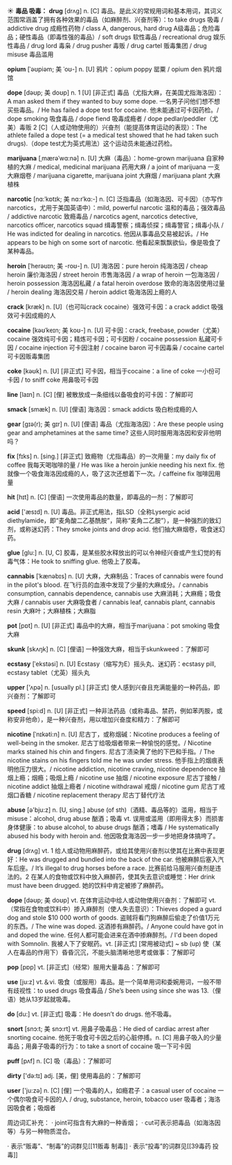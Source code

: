 ☀ <span class="category">**毒品 吸毒：**</span>
<span class="vocabulary">**drug**</span> [drʌɡ] 
<span class="definition">n. [C] 毒品。是此义的常规用词和基本用词，其词义范围常涵盖了拥有各种效果的毒品（如麻醉剂、兴奋剂等）：</span>to take drugs 吸毒 / addictive drug 成瘾性药物 / class A, dangerous, hard drug A级毒品；危险毒品；硬性毒品（即毒性强的毒品）/ soft drugs 软性毒品 / recreational drug 娱乐性毒品 / drug lord 毒枭 / drug pusher 毒贩 / drug cartel 贩毒集团 / drug misuse 毒品滥用
                                 
<span class="vocabulary">**opium**</span> [ˈəʊpiəm; 美 ˈoʊ-]
<span class="definition">n. [U] 鸦片：</span>opium poppy 罂粟 / opium den 鸦片烟馆

<span class="vocabulary">**dope**</span> [dəʊp; 美 doʊp]
<span class="definition">n. 1 [U] [非正式] 毒品（尤指大麻，在美国尤指海洛因）：</span>A man asked them if they wanted to buy some dope. 一名男子问他们想不想买些毒品。/ He has failed a dope test for cocaine. 他未能通过可卡因药检。/ dope smoking 吸食毒品 / dope fiend 吸毒成瘾者 / dope pedlar/peddler（尤美）毒贩 <span class="definition">2 [C]（人或动物使用的）兴奋剂（能提高体育运动的表现）：</span>The athlete failed a dope test (= a medical test showed that he had taken such drugs).（dope test尤为英式用法）这个运动员未能通过药检。
           
<span class="vocabulary">**marijuana**</span> [ˌmærəˈwɑ:nə]
<span class="definition">n. [U] 大麻（毒品）：</span>home-grown marijuana 自家种植的大麻 / medical, medicinal marijuana 药用大麻 / a joint of marijuana 一支大麻烟卷 / marijuana cigarette, marijuana joint 大麻烟 / marijuana plant 大麻植株

<span class="vocabulary">**narcotic**</span> [nɑ:ˈkɒtɪk; 美 nɑ:rˈkɑ:-]
<span class="definition">n. [C] 泛指毒品（如海洛因、可卡因）（亦写作narcotics，尤用于美国英语中）：</span>mild, powerful narcotic 温和的毒品；强效毒品 / addictive narcotic 致瘾毒品 / narcotics agent, narcotics detective, narcotics officer, narcotics squad 缉毒警察；缉毒侦探；缉毒警官；缉毒小队 / He was indicted for dealing in narcotics. 他因从事毒品交易被起诉。/ He appears to be high on some sort of narcotic. 他看起来飘飘欲仙，像是吸食了某种毒品。
             
<span class="vocabulary">**heroin**</span> [ˈherəʊɪn; 美 -roʊ-]
<span class="definition">n. [U] 海洛因：</span>pure heroin 纯海洛因 / cheap heroin 廉价海洛因 / street heroin 市售海洛因 / a wrap of heroin 一包海洛因 / heroin possession 海洛因私藏 / a fatal heroin overdose 致命的海洛因使用过量 / heroin dealing 海洛因交易 / heroin addict 吸海洛因上瘾的人

<span class="vocabulary">**crack**</span> [kræk]
<span class="definition">n. [U]（也可叫crack cocaine）强效可卡因：</span>a crack addict 吸强效可卡因成瘾的人
         
<span class="vocabulary">**cocaine**</span> [kəʊˈkeɪn; 美 koʊ-]
<span class="definition">n. [U] 可卡因：</span>crack, freebase, powder（尤美）cocaine 强效纯可卡因；精炼可卡因；可卡因粉 / cocaine possession 私藏可卡因 / cocaine injection 可卡因注射 / cocaine baron 可卡因毒枭 / cocaine cartel 可卡因贩毒集团        
           
<span class="vocabulary">**coke**</span> [kəʊk] 
<span class="definition">n. [U] [非正式] 可卡因，相当于cocaine：</span>a line of coke 一小份可卡因 / to sniff coke 用鼻吸可卡因

<span class="vocabulary">**line**</span> [laɪn] 
<span class="definition">n. [C] [俚] 被散放成一条细线以备吸食的可卡因：</span>了解即可

<span class="vocabulary">**smack**</span> [smæk]
<span class="definition">n. [U] [俚语] 海洛因：</span>smack addicts 吸白粉成瘾的人
            
<span class="vocabulary">**gear**</span> [gɪə(r); 美 gɪr]
<span class="definition">n. [U] [俚语] 毒品（尤指海洛因）：</span>Are these people using gear and amphetamines at the same time? 这些人同时服用海洛因和安非他明吗？
 
<span class="vocabulary">**fix**</span> [fɪks] 
<span class="definition">n. [sing.] [非正式] 致瘾物（尤指毒品）的一次用量：</span>my daily fix of coffee 我每天喝咖啡的量 / He was like a heroin junkie needing his next fix. 他就像一个吸食海洛因成瘾的人，吸了这次还想着下一次。/ caffeine fix 咖啡因用量

<span class="vocabulary">**hit**</span> [hɪt] 
<span class="definition">n. [C] [俚语] 一次使用毒品的数量，即毒品的一剂：</span>了解即可

<span class="vocabulary">**acid**</span> ['æsɪd] 
<span class="definition">n. [U] 毒品。非正式用法，指LSD（全称Lysergic acid diethylamide，即“麦角酸二乙基酰胺”，简称“麦角二乙胺”），是一种强烈的致幻剂，或称迷幻药：</span>They smoke joints and drop acid. 他们抽大麻烟卷，吸食迷幻药。

<span class="vocabulary">**glue**</span> [ɡlu:] 
<span class="definition">n. [U, C] 胶毒，是某些胶水释放出的可以令神经兴奋或产生幻觉的有毒气体：</span>He took to sniffing glue. 他吸上了胶毒。

<span class="vocabulary">**cannabis**</span> [ˈkænəbɪs]
<span class="definition">n. [U] 大麻，大麻制品：</span>Traces of cannabis were found in the pilot's blood. 在飞行员的血液中发现了少量的大麻成分。/ cannabis consumption, cannabis dependence, cannabis use 大麻消耗；大麻瘾；吸食大麻 / cannabis user 大麻吸食者 / cannabis leaf, cannabis plant, cannabis resin 大麻叶；大麻植株；大麻脂

<span class="vocabulary">**pot**</span> [pɒt] 
<span class="definition">n. [U] [非正式] 毒品中的大麻，相当于marijuana：</span>pot smoking 吸食大麻
           
<span class="vocabulary">**skunk**</span> [skʌŋk]
<span class="definition">n. [C] [俚语] 一种强效大麻，相当于skunkweed：</span>了解即可
           
<span class="vocabulary">**ecstasy**</span> [ˈekstəsi]
<span class="definition">n. [U] Ecstasy（缩写为E）摇头丸、迷幻药：</span>ecstasy pill, ecstasy tablet（尤英）摇头丸

<span class="vocabulary">**upper**</span> ['ʌpə] 
<span class="definition">n. [usually pl.] [非正式] 使人感到兴奋且充满能量的一种药品，即兴奋剂：</span>了解即可

<span class="vocabulary">**speed**</span> [spi:d] 
<span class="definition">n. [U] [非正式] 一种非法药品（或称毒品、禁药，例如苯丙胺，或称安非他命），是一种兴奋剂，用以增加兴奋度和精力：</span>了解即可
           
<span class="vocabulary">**nicotine**</span> [ˈnɪkəti:n]
<span class="definition">n. [U] 尼古丁，或称烟碱：</span>Nicotine produces a feeling of well-being in the smoker. 尼古丁给吸烟者带来一种愉悦的感觉。/ Nicotine marks stained his chin and fingers. 尼古丁渍染黄了他的下巴和手指。/ The nicotine stains on his fingers told me he was under stress. 他手指上的烟痕表明他压力很大。/ nicotine addiction, nicotine craving, nicotine dependence 抽烟上瘾；烟瘾；吸烟上瘾 / nicotine use 抽烟 / nicotine exposure 尼古丁接触 / nicotine addict 抽烟上瘾者 / nicotine withdrawal 戒烟 / nicotine gum 尼古丁戒烟口香糖 / nicotine replacement therapy 尼古丁替代疗法

<span class="vocabulary">**abuse**</span> [ə'bju:z] 
<span class="definition">n. [U, sing.] abuse (of sth)（酒精、毒品等的）滥用，相当于misuse：</span>alcohol, drug abuse 酗酒；吸毒 <span class="definition">vt. 误用或滥用（即用得太多）而损害身体健康：</span>to abuse alcohol, to abuse drugs 酗酒；嗜毒 / He systematically abused his body with heroin and. 他因吸食海洛因一步一步地把身体搞垮了。

<span class="vocabulary">**drug**</span> [drʌɡ] 
<span class="definition">vt. 1 给人或动物用麻醉药，或给其使用兴奋剂以使其在比赛中表现更好：</span>He was drugged and bundled into the back of the car. 他被麻醉后塞入汽车后座。/ It’s illegal to drug horses before a race. 比赛前给马服用兴奋剂是违法的。<span class="definition">2 在某人的食物或饮料中放入麻醉药，使其失去意识或睡觉：</span>Her drink must have been drugged. 她的饮料中肯定被掺了麻醉药。
           
<span class="vocabulary">**dope**</span> [dəʊp; 美 doʊp]
<span class="definition">vt. 在体育运动中给人或动物使用兴奋剂：</span>了解即可 <span class="definition">vt.（常指在食物或饮料中）掺入麻醉剂（使人失去意识）：</span>Thieves doped a guard dog and stole $10 000 worth of goods. 盗贼将看门狗麻醉后偷走了价值1万元的东西。/ The wine was doped. 这酒掺有麻醉药。/ Anyone could have got in and doped the wine. 任何人都可能会进来在酒中掺麻醉剂。/ I'd been doped with Somnolin. 我被人下了安眠药。<span class="definition">vt. [非正式] [常用被动式] ~ sb (up) 使（某人在毒品的作用下）昏昏沉沉，不能头脑清晰地思考或做事：</span>了解即可

<span class="vocabulary">**pop**</span> [pɒp] 
<span class="definition">vt. [非正式]（经常）服用大量毒品：</span>了解即可

<span class="vocabulary">**use**</span> [ju:z] 
<span class="definition">vt.＆vi. 吸食（或服用）毒品。是一个简单用词和委婉用词，一般不带有歧视性：</span>to used drugs 吸食毒品 / She’s been using since she was 13.（俚语）她从13岁起就吸毒。

<span class="vocabulary">**do**</span> [du:] 
<span class="definition">vt. [非正式] 吸毒：</span>He doesn’t do drugs. 他不吸毒。
           
<span class="vocabulary">**snort**</span> [snɔ:t; 美 snɔ:rt]
<span class="definition">vt. 用鼻子吸毒品：</span>He died of cardiac arrest after snorting cocaine. 他死于吸食可卡因之后的心脏停搏。<span class="definition">n. [C] 用鼻子吸入的少量毒品；用鼻子吸毒的行为：</span>to take a snort of cocaine 吸一下可卡因
           
<span class="vocabulary">**puff**</span> [pʌf]
<span class="definition">n. [C] 吸（毒品）：</span>了解即可

<span class="vocabulary">**dirty**</span> ['də:tɪ] 
<span class="definition">adj. [美，俚] 使用毒品的：</span>了解即可
 
<span class="vocabulary">**user**</span> ['ju:zə] 
<span class="definition">n. [C] [俚] 一个吸毒的人，如瘾君子：</span>a casual user of cocaine 一个偶尔吸食可卡因的人 / drug, substance, heroin, tobacco user 吸毒者；海洛因吸食者；吸烟者

周边词汇补充：
· joint可指含有大麻的一种香烟；
· cut可表示把毒品（如海洛因等）与另一种物质混合。

· 表示“贩毒”、“制毒”的词群见[[11贩毒 制毒]]
· 表示“投毒”的词群见[[39毒药 投毒]]